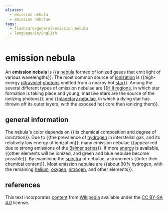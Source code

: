 ```yaml
---
aliases:
  - emission nebula
  - emission nebulae
tags:
  - flashcard/general/emission_nebula
  - language/in/English
---
```


# emission nebula

An __emission nebula__ is {{a [nebula](nebula.md) formed of ionized gases that emit light of various wavelengths}}. The most common source of [ionization](ionization.md) is {{high-energy [ultraviolet](ultraviolet.md) [photons](photon.md) emitted from a nearby hot [star](star.md)}}. Among the several different types of emission nebulae are {{[H II regions](H%20II%20region.md), in which star formation is taking place and young, massive stars are the source of the ionizing photons}}; and {{[planetary nebulae](planetary%20nebula.md), in which a dying star has thrown off its outer layers, with the exposed hot core then ionizing them}}. <!--SR:!2024-08-03,4,270!2024-08-03,4,270!2024-08-02,3,250!2024-08-03,4,270-->

## general information

The nebula's color depends on {{its chemical composition and degree of ionization}}. Due to {{the prevalence of [hydrogen](hydrogen.md) in interstellar gas, and its relatively low energy of ionization}}, many emission nebulae {{appear red due to strong emissions of the [Balmer series](Balmer%20series.md)}}. If more [energy](energy.md) is available, {{other elements will be ionized, and green and blue nebulae become possible}}. By examining the [spectra](astronomical%20spectroscopy.md#stellar%20spectrum) of nebulae, astronomers {{infer their chemical content}}. Most emission nebulae are {{about 90% hydrogen, with the remaining [helium](helium.md), [oxygen](oxygen.md), [nitrogen](nitrogen.md), and other elements}}. <!--SR:!2024-08-03,4,270!2024-08-02,3,250!2024-08-03,4,270!2024-08-03,4,270!2024-08-03,4,270!2024-08-04,3,250-->

## references

This text incorporates [content](https://en.wikipedia.org/wiki/emission_nebula) from [Wikipedia](Wikipedia.md) available under the [CC BY-SA 4.0](https://creativecommons.org/licenses/by-sa/4.0/) license.
